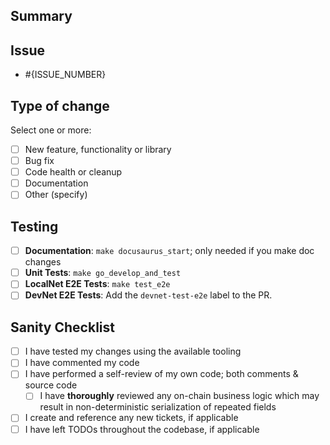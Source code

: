 <!-- READ & DELETE:
    1. Add a descriptive title `[<Tag>] <DESCRIPTION>`
    2. Update _Assignee(s)_
    3. Add _Label(s)_
    4. Set _Project(s)_
    5. Specify _Epic_ and _Iteration_ under _Project_
    6. Set _Milestone_
-->

## Summary

<!-- READ & DELETE:
    - Providing a quick summary of the changes yourself
-->

## Issue

<!-- READ & DELETE:
     - Explain the reasoning for the PR in 1-2 sentences. Adding a screenshot is fair game.
     - If applicable: specify the ticket number below if there is a relevant issue; _keep the `-` so the full issue is referenced._
-->

- #{ISSUE_NUMBER}

## Type of change

Select one or more:

- [ ] New feature, functionality or library
- [ ] Bug fix
- [ ] Code health or cleanup
- [ ] Documentation
- [ ] Other (specify)

## Testing

<!-- READ & DELETE:
- Documentation changes: only keep this if you're making documentation changes
- Unit Testing: Remove this if you didn't make code changes
- E2E Testing: Remove this if you didn't make code changes
    - See the quickstart guide for instructions: https://dev.poktroll.com/developer_guide/quickstart
- DevNet E2E Testing: Remove this if you didn't make code changes
    - THIS IS VERY EXPENSIVE: only do it after all the reviews are complete.
    - Optionally run `make trigger_ci` if you want to re-trigger tests without any code changes
    - If tests fail, try re-running failed tests only using the GitHub UI as shown [here](https://github.com/pokt-network/poktroll/assets/1892194/607984e9-0615-4569-9452-4c730190c1d2)
-->

- [ ] **Documentation**: `make docusaurus_start`; only needed if you make doc changes
- [ ] **Unit Tests**: `make go_develop_and_test`
- [ ] **LocalNet E2E Tests**: `make test_e2e`
- [ ] **DevNet E2E Tests**: Add the `devnet-test-e2e` label to the PR.

## Sanity Checklist

- [ ] I have tested my changes using the available tooling
- [ ] I have commented my code
- [ ] I have performed a self-review of my own code; both comments & source code
    - [ ] I have **thoroughly** reviewed any on-chain business logic which may result in non-deterministic serialization of repeated fields
- [ ] I create and reference any new tickets, if applicable
- [ ] I have left TODOs throughout the codebase, if applicable
